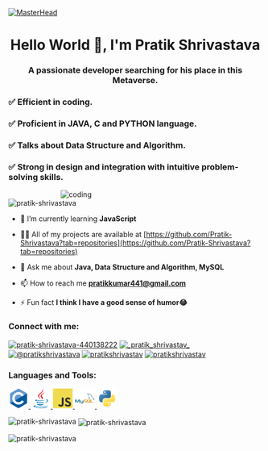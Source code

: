 [![MasterHead](https://www.insurancejournal.com/app/uploads/2022/11/Metaverse-bigstock-scaled.jpg)](https://Pratik-Shrivastava.io)
<h1 align="center">Hello World 👋, I'm Pratik Shrivastava</h1>
<h3 align="center"> A passionate developer searching for his place in this Metaverse.</h3>

<h3 align="left">✅ Efficient in coding.</h3>
<h3 align="left">✅ Proficient in JAVA, C and PYTHON language.</h3>
<h3 align="left">✅ Talks about Data Structure and Algorithm.</h3>
<h3 align="left">✅ Strong in design and integration with intuitive problem-solving skills.</h3>

<img align="right" alt="coding" width="400" src="https://user-images.githubusercontent.com/55389276/140866485-8fb1c876-9a8f-4d6a-98dc-08c4981eaf70.gif">

<p align="left"> <img src="https://komarev.com/ghpvc/?username=pratik-shrivastava&label=Profile%20views&color=0e75b6&style=flat" alt="pratik-shrivastava" /> </p>

- 🌱 I’m currently learning **JavaScript**

- 👨‍💻 All of my projects are available at [https://github.com/Pratik-Shrivastava?tab=repositories](https://github.com/Pratik-Shrivastava?tab=repositories)

- 💬 Ask me about **Java, Data Structure and Algorithm, MySQL**

- 📫 How to reach me **pratikkumar441@gmail.com**

- ⚡ Fun fact **I think I have a good sense of humor😂**

<h3 align="left">Connect with me:</h3>
<p align="left">
<a href="https://linkedin.com/in/pratik-shrivastava-440138222" target="blank"><img align="center" src="https://raw.githubusercontent.com/rahuldkjain/github-profile-readme-generator/master/src/images/icons/Social/linked-in-alt.svg" alt="pratik-shrivastava-440138222" height="30" width="40" /></a>
<a href="https://instagram.com/_pratik_shrivastav_" target="blank"><img align="center" src="https://raw.githubusercontent.com/rahuldkjain/github-profile-readme-generator/master/src/images/icons/Social/instagram.svg" alt="_pratik_shrivastav_" height="30" width="40" /></a>
<a href="https://medium.com/@pratikshrivastava" target="blank"><img align="center" src="https://raw.githubusercontent.com/rahuldkjain/github-profile-readme-generator/master/src/images/icons/Social/medium.svg" alt="@pratikshrivastava" height="30" width="40" /></a>
<a href="https://codeforces.com/profile/pratikshrivastav" target="blank"><img align="center" src="https://raw.githubusercontent.com/rahuldkjain/github-profile-readme-generator/master/src/images/icons/Social/codeforces.svg" alt="pratikshrivastav" height="30" width="40" /></a>
<a href="https://auth.geeksforgeeks.org/user/pratikshrivastav" target="blank"><img align="center" src="https://raw.githubusercontent.com/rahuldkjain/github-profile-readme-generator/master/src/images/icons/Social/geeks-for-geeks.svg" alt="pratikshrivastav" height="30" width="40" /></a>
</p>

<h3 align="left">Languages and Tools:</h3>
<p align="left"> <a href="https://www.cprogramming.com/" target="_blank" rel="noreferrer"> <img src="https://raw.githubusercontent.com/devicons/devicon/master/icons/c/c-original.svg" alt="c" width="40" height="40"/> </a> <a href="https://www.java.com" target="_blank" rel="noreferrer"> <img src="https://raw.githubusercontent.com/devicons/devicon/master/icons/java/java-original.svg" alt="java" width="40" height="40"/> </a> <a href="https://developer.mozilla.org/en-US/docs/Web/JavaScript" target="_blank" rel="noreferrer"> <img src="https://raw.githubusercontent.com/devicons/devicon/master/icons/javascript/javascript-original.svg" alt="javascript" width="40" height="40"/> </a> <a href="https://www.mysql.com/" target="_blank" rel="noreferrer"> <img src="https://raw.githubusercontent.com/devicons/devicon/master/icons/mysql/mysql-original-wordmark.svg" alt="mysql" width="40" height="40"/> </a> <a href="https://www.python.org" target="_blank" rel="noreferrer"> <img src="https://raw.githubusercontent.com/devicons/devicon/master/icons/python/python-original.svg" alt="python" width="40" height="40"/> </a> </p>

<p><img align="left" src="https://github-readme-stats.vercel.app/api/top-langs?username=pratik-shrivastava&show_icons=true&locale=en&layout=compact" alt="pratik-shrivastava" /></p>

<p>&nbsp;<img align="center" src="https://github-readme-stats.vercel.app/api?username=pratik-shrivastava&show_icons=true&locale=en" alt="pratik-shrivastava" /></p>

<p><img align="center" src="https://github-readme-streak-stats.herokuapp.com/?user=pratik-shrivastava&" alt="pratik-shrivastava" /></p>

